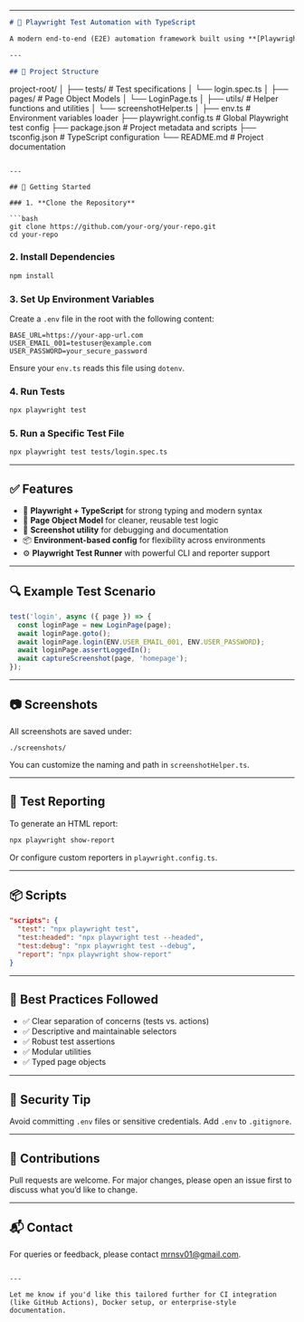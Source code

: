 
---

```markdown
# 🔎 Playwright Test Automation with TypeScript

A modern end-to-end (E2E) automation framework built using **[Playwright](https://playwright.dev/)** and **TypeScript**, following **Page Object Model (POM)** architecture. This project is designed to be scalable, maintainable, and easy to integrate with CI/CD pipelines.

---

## 📁 Project Structure

```

project-root/
│
├── tests/                   # Test specifications
│   └── login.spec.ts
│
├── pages/                   # Page Object Models
│   └── LoginPage.ts
│
├── utils/                   # Helper functions and utilities
│   └── screenshotHelper.ts
│
├── env.ts                   # Environment variables loader
├── playwright.config.ts     # Global Playwright test config
├── package.json             # Project metadata and scripts
├── tsconfig.json            # TypeScript configuration
└── README.md                # Project documentation

````

---

## 🚀 Getting Started

### 1. **Clone the Repository**

```bash
git clone https://github.com/your-org/your-repo.git
cd your-repo
````

### 2. **Install Dependencies**

```bash
npm install
```

### 3. **Set Up Environment Variables**

Create a `.env` file in the root with the following content:

```env
BASE_URL=https://your-app-url.com
USER_EMAIL_001=testuser@example.com
USER_PASSWORD=your_secure_password
```

Ensure your `env.ts` reads this file using `dotenv`.

### 4. **Run Tests**

```bash
npx playwright test
```

### 5. **Run a Specific Test File**

```bash
npx playwright test tests/login.spec.ts
```

---

## ✅ Features

* 🔹 **Playwright + TypeScript** for strong typing and modern syntax
* 🧱 **Page Object Model** for cleaner, reusable test logic
* 📸 **Screenshot utility** for debugging and documentation
* 📦 **Environment-based config** for flexibility across environments
* ⚙️ **Playwright Test Runner** with powerful CLI and reporter support

---

## 🔍 Example Test Scenario

```ts
test('login', async ({ page }) => {
  const loginPage = new LoginPage(page);
  await loginPage.goto();
  await loginPage.login(ENV.USER_EMAIL_001, ENV.USER_PASSWORD);
  await loginPage.assertLoggedIn();
  await captureScreenshot(page, 'homepage');
});
```

---

## 📷 Screenshots

All screenshots are saved under:

```
./screenshots/
```

You can customize the naming and path in `screenshotHelper.ts`.

---

## 🧪 Test Reporting

To generate an HTML report:

```bash
npx playwright show-report
```

Or configure custom reporters in `playwright.config.ts`.

---

## 📦 Scripts

```json
"scripts": {
  "test": "npx playwright test",
  "test:headed": "npx playwright test --headed",
  "test:debug": "npx playwright test --debug",
  "report": "npx playwright show-report"
}
```

---

## 🧹 Best Practices Followed

* ✅ Clear separation of concerns (tests vs. actions)
* ✅ Descriptive and maintainable selectors
* ✅ Robust test assertions
* ✅ Modular utilities
* ✅ Typed page objects

---

## 🔐 Security Tip

Avoid committing `.env` files or sensitive credentials. Add `.env` to `.gitignore`.

---

## 🤝 Contributions

Pull requests are welcome. For major changes, please open an issue first to discuss what you’d like to change.

---

## 📬 Contact

For queries or feedback, please contact [mrnsv01@gmail.com](mailto:mrnsv01@gmail.com).

```

---

Let me know if you'd like this tailored further for CI integration (like GitHub Actions), Docker setup, or enterprise-style documentation.
```